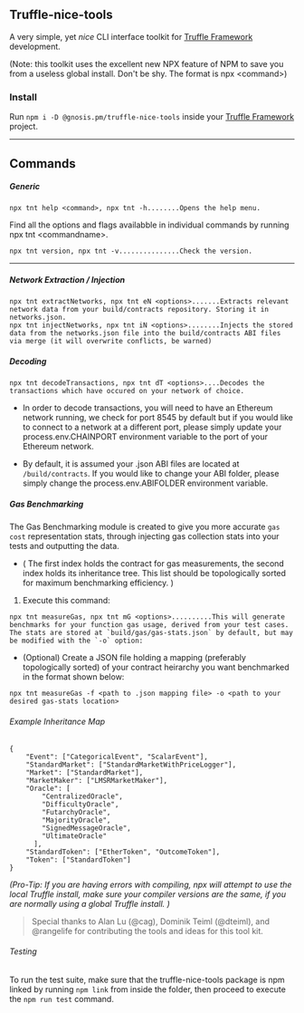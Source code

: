 ## Truffle-nice-tools
A very simple, yet *nice* CLI interface toolkit for  [Truffle Framework](https://truffleframework.com/) development.

(Note: this toolkit uses the excellent new NPX feature of NPM to save you from a useless global install. Don't be shy. The format is npx \<command>)

### Install
Run `npm i -D @gnosis.pm/truffle-nice-tools` inside your [Truffle Framework](https://truffleframework.com/) project.

---
Commands
-----

##### Generic
```
npx tnt help <command>, npx tnt -h........Opens the help menu. 
```
Find all the options and flags availabble in individual commands by running npx tnt \<commandname>. 
```
npx tnt version, npx tnt -v...............Check the version.
```
---
##### Network Extraction / Injection
```
npx tnt extractNetworks, npx tnt eN <options>.......Extracts relevant network data from your build/contracts repository. Storing it in networks.json.
npx tnt injectNetworks, npx tnt iN <options>........Injects the stored data from the networks.json file into the build/contracts ABI files via merge (it will overwrite conflicts, be warned)
```

##### Decoding
```
npx tnt decodeTransactions, npx tnt dT <options>....Decodes the transactions which have occured on your network of choice.  
```
* In order to decode transactions, you will need to have an Ethereum network running, we check for port 8545 by default but if you would like to connect to a network at a different port, please simply update your process.env.CHAINPORT environment variable to the port of your Ethereum network.

* By default, it is assumed your .json ABI files are located at `/build/contracts`. If you would like to change your ABI folder, please simply change the process.env.ABIFOLDER environment variable. 

##### Gas Benchmarking
The Gas Benchmarking module is created to give you more accurate `gas cost` representation stats, through injecting gas collection stats into your tests and outputting the data. 

  * ( The first index holds the contract for gas measurements, the second index holds its inheritance tree. This list should be topologically sorted for maximum benchmarking efficiency. )
1. Execute this command:

```
npx tnt measureGas, npx tnt mG <options>..........This will generate benchmarks for your function gas usage, derived from your test cases. The stats are stored at `build/gas/gas-stats.json` by default, but may be modified with the `-o` option:
``` 

* (Optional) Create a JSON file holding a mapping (preferably topologically sorted) of your contract heirarchy you want benchmarked in the format shown below:
```
npx tnt measureGas -f <path to .json mapping file> -o <path to your desired gas-stats location>
```

###### Example Inheritance Map
```
{
    "Event": ["CategoricalEvent", "ScalarEvent"],
    "StandardMarket": ["StandardMarketWithPriceLogger"],
    "Market": ["StandardMarket"],
    "MarketMaker": ["LMSRMarketMaker"],
    "Oracle": [
        "CentralizedOracle",
        "DifficultyOracle",
        "FutarchyOracle",
        "MajorityOracle",
        "SignedMessageOracle",
        "UltimateOracle"
      ],
    "StandardToken": ["EtherToken", "OutcomeToken"],
    "Token": ["StandardToken"]
}
```

*(Pro-Tip: If you are having errors with compiling, npx will attempt to use the local Truffle install, make sure your compiler versions are the same, if you are normally using a global Truffle install. )*

> Special thanks to Alan Lu (@cag), Dominik Teiml (@dteiml), and @rangelife for contributing the tools and ideas for this tool kit. 

###### Testing
To run the test suite, make sure that the truffle-nice-tools package is npm linked by running `npm link` from inside the folder, then proceed to execute the `npm run test` command. 